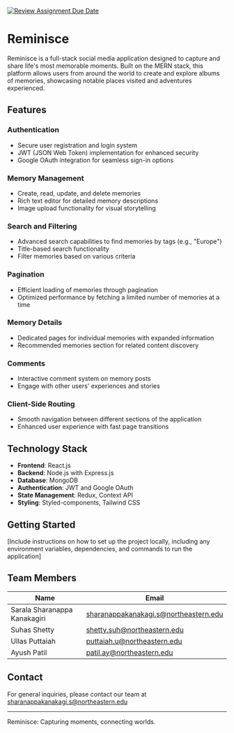 [![Review Assignment Due Date](https://classroom.github.com/assets/deadline-readme-button-22041afd0340ce965d47ae6ef1cefeee28c7c493a6346c4f15d667ab976d596c.svg)](https://classroom.github.com/a/DIHvCS29)

# Reminisce

Reminisce is a full-stack social media application designed to capture and share life's most memorable moments. Built on the MERN stack, this platform allows users from around the world to create and explore albums of memories, showcasing notable places visited and adventures experienced.

## Features

### Authentication
- Secure user registration and login system
- JWT (JSON Web Token) implementation for enhanced security
- Google OAuth integration for seamless sign-in options

### Memory Management
- Create, read, update, and delete memories
- Rich text editor for detailed memory descriptions
- Image upload functionality for visual storytelling

### Search and Filtering
- Advanced search capabilities to find memories by tags (e.g., "Europe")
- Title-based search functionality
- Filter memories based on various criteria

### Pagination
- Efficient loading of memories through pagination
- Optimized performance by fetching a limited number of memories at a time

### Memory Details
- Dedicated pages for individual memories with expanded information
- Recommended memories section for related content discovery

### Comments
- Interactive comment system on memory posts
- Engage with other users' experiences and stories

### Client-Side Routing
- Smooth navigation between different sections of the application
- Enhanced user experience with fast page transitions

## Technology Stack

- **Frontend**: React.js
- **Backend**: Node.js with Express.js
- **Database**: MongoDB
- **Authentication**: JWT and Google OAuth
- **State Management**: Redux, Context API
- **Styling**: Styled-components, Tailwind CSS

## Getting Started

[Include instructions on how to set up the project locally, including any environment variables, dependencies, and commands to run the application]

## Team Members

| Name | Email |
|------|-------|
| Sarala Sharanappa Kanakagiri | sharanappakanakagi.s@northeastern.edu |
| Suhas Shetty | shetty.suh@northeastern.edu |
| Ullas Puttaiah | puttaiah.u@northeastern.edu |
| Ayush Patil | patil.ay@northeastern.edu |



## Contact

For general inquiries, please contact our team at sharanappakanakagi.s@northeastern.edu

---

Reminisce: Capturing moments, connecting worlds.